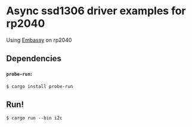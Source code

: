 # Async ssd1306 driver examples for rp2040

Using [Embassy](https://github.com/embassys-rs/embassy) on rp2040

## Dependencies

#### `probe-run`:

```console
$ cargo install probe-run
```

## Run!

```console
$ cargo run --bin i2c
```
